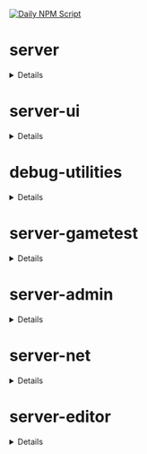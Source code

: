 [![Daily NPM Script](https://github.com/WavePlayz/minecraft-npms-auto/actions/workflows/fetch.yml/badge.svg)](https://github.com/WavePlayz/minecraft-npms-auto/actions/workflows/fetch.yml)
# server
<details>

stable
```
1.19.0
```

beta
```
2.0.0-beta.1.21.83-stable
```

preview
```
2.0.0-rc.1.21.90-preview.27
```

preview beta
```
2.1.0-beta.1.21.90-preview.27
```
</details>

# server-ui
<details>

stable
```
1.3.0
```

beta
```
2.0.0-beta.1.21.83-stable
```

preview
```
2.0.0-rc.1.21.90-preview.27
```

preview beta
```
2.1.0-beta.1.21.90-preview.27
```
</details>

# debug-utilities
<details>

stable
```
null
```

beta
```
1.0.0-beta.1.21.83-stable
```

preview
```
null
```

preview beta
```
1.0.0-beta.1.21.90-preview.27
```
</details>

# server-gametest
<details>

stable
```
0.1.0
```

beta
```
1.0.0-beta.1.21.83-stable
```

preview
```
0.1.0-rc.1.21.40-preview.20
```

preview beta
```
1.0.0-beta.1.21.90-preview.27
```
</details>

# server-admin
<details>

stable
```
1.0.0-beta.release.1.19.50
```

beta
```
1.0.0-beta.1.21.83-stable
```

preview
```
null
```

preview beta
```
1.0.0-beta.1.21.90-preview.27
```
</details>

# server-net
<details>

stable
```
1.0.0-beta.release.1.19.50
```

beta
```
1.0.0-beta.1.21.83-stable
```

preview
```
null
```

preview beta
```
1.0.0-beta.1.21.90-preview.27
```
</details>

# server-editor
<details>

stable
```
null
```

beta
```
0.1.0-beta.1.21.83-stable
```

preview
```
null
```

preview beta
```
0.1.0-beta.1.21.90-preview.27
```
</details>

